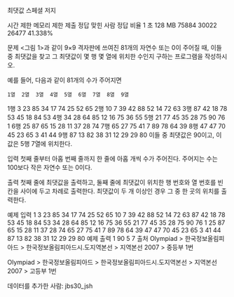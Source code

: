 최댓값 스페셜 저지
 
시간 제한	메모리 제한	제출	정답	맞힌 사람	정답 비율
1 초	128 MB	75884	30022	26477	41.338%

문제
<그림 1>과 같이 9×9 격자판에 쓰여진 81개의 자연수 또는 0이 주어질 때, 이들 중 최댓값을 찾고 그 최댓값이 몇 행 몇 열에 위치한 수인지 구하는 프로그램을 작성하시오.

예를 들어, 다음과 같이 81개의 수가 주어지면

 	1열	2열	3열	4열	5열	6열	7열	8열	9열
1행	3	23	85	34	17	74	25	52	65
2행	10	7	39	42	88	52	14	72	63
3행	87	42	18	78	53	45	18	84	53
4행	34	28	64	85	12	16	75	36	55
5행	21	77	45	35	28	75	90	76	1
6행	25	87	65	15	28	11	37	28	74
7행	65	27	75	41	7	89	78	64	39
8행	47	47	70	45	23	65	3	41	44
9행	87	13	82	38	31	12	29	29	80
이들 중 최댓값은 90이고, 이 값은 5행 7열에 위치한다.

입력
첫째 줄부터 아홉 번째 줄까지 한 줄에 아홉 개씩 수가 주어진다. 주어지는 수는 100보다 작은 자연수 또는 0이다.

출력
첫째 줄에 최댓값을 출력하고, 둘째 줄에 최댓값이 위치한 행 번호와 열 번호를 빈칸을 사이에 두고 차례로 출력한다. 최댓값이 두 개 이상인 경우 그 중 한 곳의 위치를 출력한다.

예제 입력 1 
3 23 85 34 17 74 25 52 65
10 7 39 42 88 52 14 72 63
87 42 18 78 53 45 18 84 53
34 28 64 85 12 16 75 36 55
21 77 45 35 28 75 90 76 1
25 87 65 15 28 11 37 28 74
65 27 75 41 7 89 78 64 39
47 47 70 45 23 65 3 41 44
87 13 82 38 31 12 29 29 80
예제 출력 1 
90
5 7
출처
Olympiad > 한국정보올림피아드 > 한국정보올림피아드시․도지역본선 > 지역본선 2007 > 중등부 1번

Olympiad > 한국정보올림피아드 > 한국정보올림피아드시․도지역본선 > 지역본선 2007 > 고등부 1번

데이터를 추가한 사람: jbs30_jsh